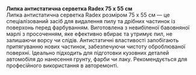 **Липка антистатична серветка Radex 75 х 55 см**  
Липка антистатична серветка Radex розміром 75 х 55 см — це спеціалізований засіб для видалення пилу та дрібних частинок із поверхонь перед фарбуванням. Виготовлена з невибіленої бавовняної марлі з просоченням, яке ефективно вбирає та утримує пил, не залишаючи ворсу чи слідів. Антистатичні властивості запобігають притягуванню нових частинок, забезпечуючи чистоту оброблюваної поверхні. Ідеально підходить для підготовки кузовних деталей автомобіля до нанесення грунту, фарби чи лаку. Рекомендується для професійного використання в авторемонті.